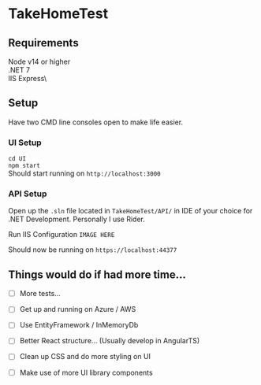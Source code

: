 # TakeHomeTest

## Requirements
Node v14 or higher\
.NET 7\
IIS Express\

## Setup
Have two CMD line consoles open to make life easier.

### UI Setup
`cd UI`\
`npm start`\
Should start running on `http://localhost:3000`

### API Setup
Open up the `.sln` file located in `TakeHomeTest/API/` in IDE of your choice for .NET Development. Personally I use Rider.

Run IIS Configuration
`IMAGE HERE`

Should now be running on `https://localhost:44377`

## Things would do if had more time...
- [ ]  More tests...
- [ ]  Get up and running on Azure / AWS
- [ ]  Use EntityFramework / InMemoryDb
- [ ]  Better React structure... (Usually develop in AngularTS)
- [ ]  Clean up CSS and do more styling on UI
- [ ]  Make use of more UI library components


